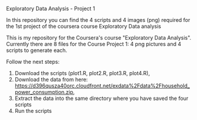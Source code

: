 Exploratory Data Analysis - Project 1

In this repository you can find the 4 scripts and 4 images (png) required for the 1st project of the coursera course Exploratory Data analysis

This is my repository for the Coursera's course "Exploratory Data Analysis". Currently there are 8 files for the Course Project 1: 4 png pictures and 4 scripts to generate each.

Follow the next steps:

1) Download the scripts (plot1.R, plot2.R, plot3.R, plot4.R),
2) Download the data from here: https://d396qusza40orc.cloudfront.net/exdata%2Fdata%2Fhousehold_power_consumption.zip,
3) Extract the data into the same directory where you have saved the four scripts
4) Run the scripts
